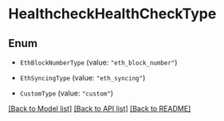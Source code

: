 # HealthcheckHealthCheckType

## Enum


* `EthBlockNumberType` (value: `"eth_block_number"`)

* `EthSyncingType` (value: `"eth_syncing"`)

* `CustomType` (value: `"custom"`)


[[Back to Model list]](../README.md#documentation-for-models) [[Back to API list]](../README.md#documentation-for-api-endpoints) [[Back to README]](../README.md)



